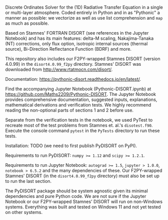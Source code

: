 Discrete Ordinates Solver for the (1D) Radiative Transfer Equation in a single or multi-layer atmosphere.
Coded entirely in Python and in as "Pythonic" a manner as possible: we vectorize as well as use list comprehension and `map` as much as possible. 

Based on Stamnes' FORTRAN DISORT (see references in the Jupyter Notebook) and has its main features: 
delta-M scaling, Nakajima-Tanaka (NT) corrections, only flux option, isotropic internal sources (thermal source),
Bi-Direction Reflectance Function (BDRF) and more.

This repository also includes our F2PY-wrapped Stamnes DISORT (version 4.0.99) in the `disort4.0.99_f2py` directory.
Stamnes' DISORT was downloaded from http://www.rtatmocn.com/disort/.

Documentation: https://pythonic-disort.readthedocs.io/en/latest/.

Find the accompanying Jupyter Notebook (Pythonic-DISORT.ipynb) at https://github.com/Maths2209/Pythonic-DISORT.
The Jupyter Notebook provides comprehensive documentation, suggested inputs, explanations, 
mathematical derivations and verification tests.
We highly recommend reading the non-optional parts of sections 1 and 2 before use.

Separate from the verification tests in the notebook, we used PyTest to recreate most of the test problems from Stamnes et. al.'s `disotest.f90`.
Execute the console command `pytest` in the `PyTests` directory to run these tests.

Installation: TODO (we need to first publish PyDISORT on PyPI).

Requirements to run PyDISORT: `numpy >= 1.12` and `scipy >= 1.2.1`.

Requirements to run Jupyter Notebook:  `autograd >= 1.5`, `jupyter > 1.0.0`, `notebook > 6.5.2` and the many dependencies of these.
Our F2PY-wrapped Stamnes' DISORT (in the `disort4.0.99_f2py` directory) must also be set up to run the last section.

The PyDISORT package should be system agnostic given its minimal dependencies and pure Python code.
We are not sure if the Jupyter Notebook or our F2PY-wrapped Stamnes' DISORT will run on non-Windows systems.
Everything was built and tested on Windows 11 and not yet tested on other systems.

